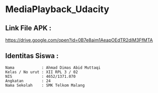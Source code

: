 # MediaPlayback_Udacity

## Link File APK : 
https://drive.google.com/open?id=0B7e8aim1AeapOEdTR2diM3FfMTA
## Identitas Siswa :
    Nama            : Ahmad Dimas Abid Muttaqi
    Kelas / No urut : XII RPL 3 / 02
    NIS             : 4652/1371.070
    Angkatan        : 24
    Nama Sekolah    : SMK Telkom Malang
